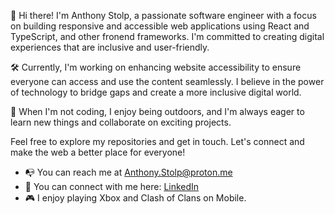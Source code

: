 
👋 Hi there! I'm Anthony Stolp, a passionate software engineer with a focus on building responsive and accessible web applications using React and TypeScript, and other fronend frameworks. I'm committed to creating digital experiences that are inclusive and user-friendly.

🛠️ Currently, I'm working on enhancing website accessibility to ensure everyone can access and use the content seamlessly. I believe in the power of technology to bridge gaps and create a more inclusive digital world.

🌱 When I'm not coding, I enjoy being outdoors, and I'm always eager to learn new things and collaborate on exciting projects.

Feel free to explore my repositories and get in touch. Let's connect and make the web a better place for everyone!

- :mailbox_with_no_mail: You can reach me at <a href="mailto:anthony.stolp@proton.me">Anthony.Stolp@proton.me</a>
- :handshake: You can connect with me here: <a href="https://linkedin.com/in/anthonyjstolp">LinkedIn</a>
- :video_game: I enjoy playing Xbox and Clash of Clans on Mobile. 

